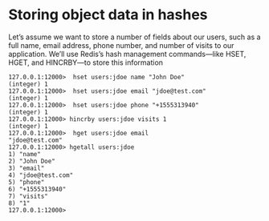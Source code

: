 
# Storing object data in hashes

Let’s assume we want to store a number of fields about our users, such as a full name, email address, phone number, and number of visits to our application. We’ll
use Redis’s hash management commands—like HSET, HGET, and HINCRBY—to store this information

```
127.0.0.1:12000>  hset users:jdoe name "John Doe"
(integer) 1
127.0.0.1:12000>  hset users:jdoe email "jdoe@test.com"
(integer) 1
127.0.0.1:12000>  hset users:jdoe phone "+1555313940"
(integer) 1
127.0.0.1:12000> hincrby users:jdoe visits 1
(integer) 1
127.0.0.1:12000>  hget users:jdoe email
"jdoe@test.com"
127.0.0.1:12000> hgetall users:jdoe
1) "name"
2) "John Doe"
3) "email"
4) "jdoe@test.com"
5) "phone"
6) "+1555313940"
7) "visits"
8) "1"
127.0.0.1:12000>
```
